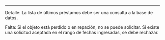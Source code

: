 ****
Detalle: La lista de últimos préstamos debe ser una consulta a la base de datos.

Falta: Si el objeto está perdido o en repación, no se puede solicitar. Si existe una solicitud aceptada en el rango de fechas ingresadas, se debe rechazar. 
